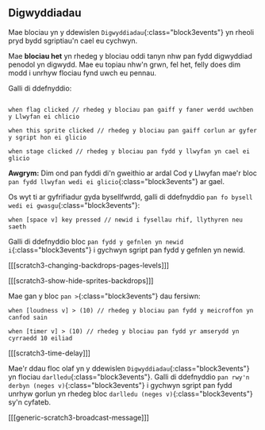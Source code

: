 ## Digwyddiadau

Mae blociau yn y ddewislen `Digwyddiadau`{:class="block3events"} yn rheoli pryd bydd sgriptiau'n cael eu cychwyn.

Mae **blociau het** yn rhedeg y blociau oddi tanyn nhw pan fydd digwyddiad penodol yn digwydd. Mae eu topiau nhw'n grwn, fel het, felly does dim modd i unrhyw flociau fynd uwch eu pennau.

Galli di ddefnyddio:

```blocks3

when flag clicked // rhedeg y blociau pan gaiff y faner werdd uwchben y Llwyfan ei chlicio

when this sprite clicked // rhedeg y blociau pan gaiff corlun ar gyfer y sgript hon ei glicio

when stage clicked // rhedeg y blociau pan fydd y llwyfan yn cael ei glicio

```

**Awgrym:** Dim ond pan fyddi di'n gweithio ar ardal Cod y Llwyfan mae'r bloc `pan fydd llwyfan wedi ei glicio`{:class="block3events"} ar gael.

Os wyt ti ar gyfrifiadur gyda bysellfwrdd, galli di ddefnyddio `pan fo bysell wedi ei gwasgu`{:class="block3events"}:

```blocks3
when [space v] key pressed // newid i fysellau rhif, llythyren neu saeth
```

Galli di ddefnyddio bloc `pan fydd y gefnlen yn newid i`{:class="block3events"} i gychwyn sgript pan fydd y gefnlen yn newid.

[[[scratch3-changing-backdrops-pages-levels]]]

[[[scratch3-show-hide-sprites-backdrops]]]


Mae gan y bloc `pan >`{:class="block3events"} dau fersiwn:

```blocks3
when [loudness v] > (10) // rhedeg y blociau pan fydd y meicroffon yn canfod sain

when [timer v] > (10) // rhedeg y blociau pan fydd yr amserydd yn cyrraedd 10 eiliad
```

[[[scratch3-time-delay]]]


Mae'r ddau floc olaf yn y ddewislen `Digwyddiadau`{:class="block3events"} yn flociau `darlledu`{:class="block3events"}. Galli di ddefnyddio `pan rwy'n derbyn (neges v)`{:class="block3events"} i gychwyn sgript pan fydd unrhyw gorlun yn rhedeg bloc `darlledu (neges v)`{:class="block3events"} sy'n cyfateb.

[[[generic-scratch3-broadcast-message]]]


